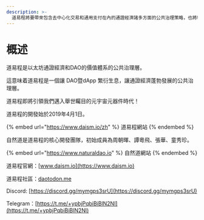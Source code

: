 ```yaml
---
description: >-
  道易程將要帶來包含去中心化交易和通用支付在內的通證經濟諸多方面的公共治理策略，也將給DAO的治理帶來一個全新的價值體系，最終為通證經濟和DAO的發展提供堅實的基礎。
---
```


# 概述

道易程是以太坊通證經濟和DAO的價值體系的公共治理層。

這意味着道易程是一個讓 DAO暨dApp 繁衍生息，讓通證經濟蓬勃發展的公共治理層。

道易程即將引領我們邁入舉世矚目的元宇宙元器件時代！

道易程的開發始於2019年4月1日。

{% embed url="https://www.daism.io/zh" %}
道易程網站
{% endembed %}

自然道是道易程的核心開發團隊，初始成員為周朝暉、譚粵飛、張華、童秀珍。

{% embed url="https://www.naturaldao.io" %}
自然道網站
{% endembed %}

道易程官網：[www.daism.io](https://www.daism.io)

道易程社區：[daotodon.me](https://daotodon.me)

Discord: [https://discord.gg/mymgps3srU](https://discord.gg/mymgps3srU)

Telegram：[https://t.me/+ypbjPqbiBiBlN2Nl](https://t.me/+ypbjPqbiBiBlN2Nl)
